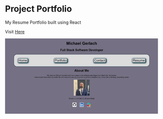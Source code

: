 # Project Portfolio

My Resume Portfolio built using React

Visit [Here](https://main--splendorous-blancmange-1e1f77.netlify.app/)

![Alt text](public/images/deployment-screenshot.png)
